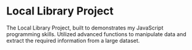 # Local Library Project
The Local Library Project, built to demonstrates my JavaScript programming skills. Utilized advanced functions to manipulate data and extract the required information from a large dataset.

